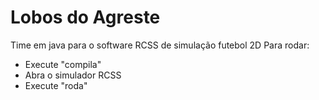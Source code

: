 # Lobos do Agreste
Time em java para o software RCSS de simulação futebol 2D
Para rodar:
 - Execute "compila"
 - Abra o simulador RCSS 
 - Execute "roda"